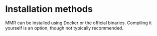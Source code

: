 # Installation methods

MMR can be installed using Docker or the official binaries. Compiling it yourself is an option,
though not typically recommended.
